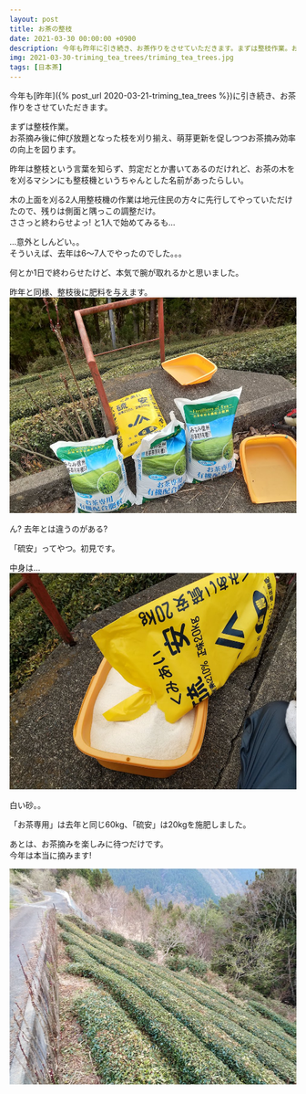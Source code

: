 ```yaml
---
layout: post
title: お茶の整枝
date: 2021-03-30 00:00:00 +0900
description: 今年も昨年に引き続き、お茶作りをさせていただきます。まずは整枝作業。お茶摘み後に伸び放題となった枝を...
img: 2021-03-30-triming_tea_trees/triming_tea_trees.jpg
tags: [日本茶]
---
```


今年も[昨年]({% post_url 2020-03-21-triming_tea_trees %})に引き続き、お茶作りをさせていただきます。

まずは整枝作業。  
お茶摘み後に伸び放題となった枝を刈り揃え、萌芽更新を促しつつお茶摘み効率の向上を図ります。

昨年は整枝という言葉を知らず、剪定だとか書いてあるのだけれど、お茶の木をを刈るマシンにも整枝機というちゃんとした名前があったらしい。

木の上面を刈る2人用整枝機の作業は地元住民の方々に先行してやっていただけたので、残りは側面と隅っこの調整だけ。  
ささっと終わらせよっ! と1人で始めてみるも...

...意外としんどい。。  
そういえば、去年は6〜7人でやったのでした。。。

何とか1日で終わらせたけど、本気で腕が取れるかと思いました。

昨年と同様、整枝後に肥料を与えます。
![お茶に与える肥料](/assets/img/2021-03-30-triming_tea_trees/tea_fertilizers.jpg)
  
ん? 去年とは違うのがある?

「硫安」ってやつ。初見です。

中身は...
![硫安の中身](/assets/img/2021-03-30-triming_tea_trees/unknown_tea_fertilizer.jpg)

白い砂。。

「お茶専用」は去年と同じ60<abbr>kg</abbr>、「硫安」は20<abbr>kg</abbr>を施肥しました。

あとは、お茶摘みを楽しみに待つだけです。  
今年は本当に摘みます!

![整枝後のお茶畑](/assets/img/2021-03-30-triming_tea_trees/trimed_tea_trees.jpg)

